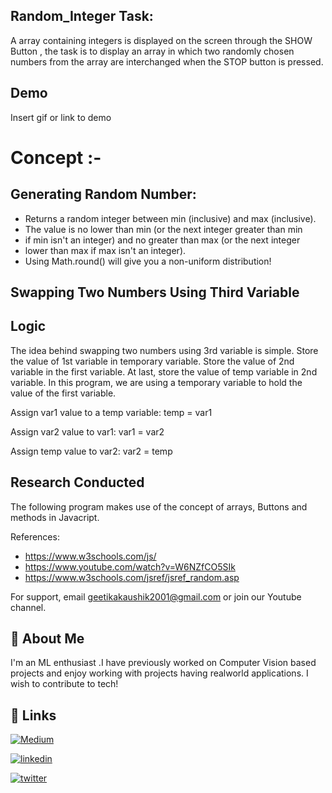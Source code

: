 ## Random_Integer Task: 
A array containing integers is displayed on the screen through the SHOW Button , 
the task is to display an array in which two randomly chosen numbers 
from the array are interchanged when the STOP button is pressed.
## Demo

Insert gif or link to demo

  
# Concept :-

## Generating Random Number:
* Returns a random integer between min (inclusive) and max (inclusive).
 * The value is no lower than min (or the next integer greater than min
 * if min isn't an integer) and no greater than max (or the next integer
 * lower than max if max isn't an integer).
 * Using Math.round() will give you a non-uniform distribution!

## Swapping Two Numbers Using Third Variable
## Logic
The idea behind swapping two numbers using 3rd variable is simple. Store the value of 1st variable in temporary variable. Store the value of 2nd variable in the first variable. At last, store the value of temp variable in 2nd variable. In this program, we are using a temporary variable to hold the value of the first variable.

Assign var1 value to a temp variable: temp = var1

Assign var2 value to var1: var1 = var2

Assign temp value to var2: var2 = temp
## Research Conducted

The following program makes use of the concept of arrays, Buttons and methods in Javacript.

References:
* https://www.w3schools.com/js/
* https://www.youtube.com/watch?v=W6NZfCO5SIk
* https://www.w3schools.com/jsref/jsref_random.asp

For support, email geetikakaushik2001@gmail.com or join our Youtube channel.

  
## 🚀 About Me
I'm an ML enthusiast .I have previously worked on Computer Vision based projects and enjoy working with projects having realworld applications. I wish to contribute to tech!

  
## 🔗 Links
[![Medium](https://img.shields.io/badge/my_Medium-000?style=for-the-badge&logo=ko-fi&logoColor=white)](https://geetikakaushik2020.medium.com/)

[![linkedin](https://img.shields.io/badge/linkedin-0A66C2?style=for-the-badge&logo=linkedin&logoColor=white)](https://www.linkedin.com/in/geetika-kaushik-a111681b8/)

[![twitter](https://img.shields.io/badge/twitter-1DA1F2?style=for-the-badge&logo=twitter&logoColor=white)](https://twitter.com/GeetikaKaushik5)

  
